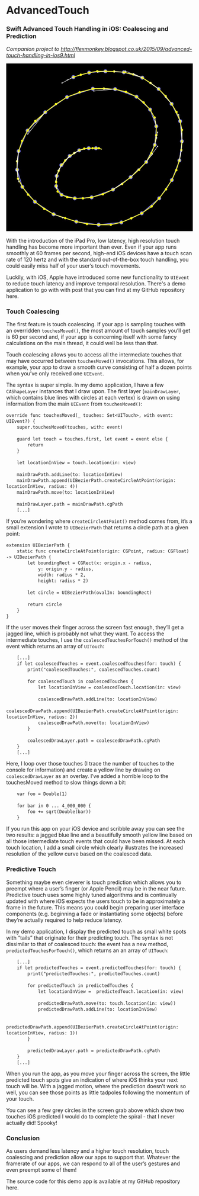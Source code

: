 # AdvancedTouch
### Swift Advanced Touch Handling in iOS: Coalescing and Prediction

*Companion project to http://flexmonkey.blogspot.co.uk/2015/09/advanced-touch-handling-in-ios9.html*

![screenshot](AdvancedTouch/assets/screenshot.jpg)

With the introduction of the iPad Pro, low latency, high resolution touch handling has become more important than ever. Even if your app runs smoothly at 60 frames per second, high-end iOS devices have a touch scan rate of 120 hertz and with the standard out-of-the-box touch handling, you could easily miss half of your user’s touch movements.

Luckily, with iOS, Apple have introduced some new functionality to `UIEvent` to reduce touch latency and improve temporal resolution. There's a demo application to go with with post that you can find at my GitHub repository here.

### Touch Coalescing

The first feature is touch coalescing. If your app is sampling touches with an overridden `touchesMoved()`, the most amount of touch samples you’ll get is 60 per second and, if your app is concerning itself with some fancy calculations on the main thread, it could well be less than that.

Touch coalescing allows you to access all the intermediate touches that may have occurred between `touchesMoved()` invocations.  This allows, for example, your app to draw a smooth curve consisting of half a dozen points when you’ve only received one `UIEvent`.

The syntax is super simple. In my demo application, I have a few `CAShapeLayer` instances that I draw upon. The first layer (`mainDrawLayer`, which contains blue lines with circles at each vertex) is drawn on using information from the main `UIEvent` from `touchesMoved()`:

    override func touchesMoved(_ touches: Set<UITouch>, with event: UIEvent?) {
        super.touchesMoved(touches, with: event)

        guard let touch = touches.first, let event = event else {
            return
        }

        let locationInView = touch.location(in: view)

        mainDrawPath.addLine(to: locationInView)
        mainDrawPath.append(UIBezierPath.createCircleAtPoint(origin: locationInView, radius: 4))
        mainDrawPath.move(to: locationInView)

        mainDrawLayer.path = mainDrawPath.cgPath
        [...]

If you’re wondering where `createCircleAtPoint()` method comes from, it’s a small extension I wrote to `UIBezierPath` that returns a circle path at a given point:

    extension UIBezierPath {
        static func createCircleAtPoint(origin: CGPoint, radius: CGFloat) -> UIBezierPath {
            let boundingRect = CGRect(x: origin.x - radius,
                y: origin.y - radius,
                width: radius * 2,
                height: radius * 2)

            let circle = UIBezierPath(ovalIn: boundingRect)

            return circle
        }
    }

If the user moves their finger across the screen fast enough, they’ll get a jagged line, which is probably not what they want. To access the intermediate touches, I use the `coalescedTouchesForTouch()` method of the event which returns an array of `UITouch`:

        [...]
        if let coalescedTouches = event.coalescedTouches(for: touch) {
            print("coalescedTouches:", coalescedTouches.count)

            for coalescedTouch in coalescedTouches {
                let locationInView = coalescedTouch.location(in: view)

                coalescedDrawPath.addLine(to: locationInView)
                coalescedDrawPath.append(UIBezierPath.createCircleAtPoint(origin: locationInView, radius: 2))
                coalescedDrawPath.move(to: locationInView)
            }

            coalescedDrawLayer.path = coalescedDrawPath.cgPath
        }
        [...]

Here, I loop over those touches (I trace the number of touches to the console for information) and create a yellow line by drawing on `coalescedDrawLayer` as an overlay.  I’ve added a horrible loop to the touchesMoved method to slow things down a bit:

        var foo = Double(1)

        for bar in 0 ... 4_000_000 {
            foo += sqrt(Double(bar))
        }

If you run this app on your iOS device and scribble away you can see the two results: a jagged blue line and a beautifully smooth yellow line based on all those intermediate touch events that could have been missed. At each touch location, I add a small circle which clearly illustrates the increased resolution of the yellow curve based on the coalesced data.

### Predictive Touch

Something maybe even cleverer is touch prediction which allows you to preempt where a user’s finger (or Apple Pencil) may be in the near future. Predictive touch uses some highly tuned algorithms and is continually updated with where iOS expects the users touch to be in approximately a frame in the future. This means you could begin preparing user interface components (e.g. beginning a fade or instantiating some objects) before they’re actually required to help reduce latency.

In my demo application, I display the predicted touch as small white spots with “tails” that originate for their predicting touch. The syntax is not dissimilar to that of coalesced touch: the event has a new method, `predictedTouchesForTouch()`, which returns an an array of `UITouch`:

        [...]
        if let predictedTouches = event.predictedTouches(for: touch) {
            print("predictedTouches:", predictedTouches.count)

            for predictedTouch in predictedTouches {
                let locationInView =  predictedTouch.location(in: view)

                predictedDrawPath.move(to: touch.location(in: view))
                predictedDrawPath.addLine(to: locationInView)

                predictedDrawPath.append(UIBezierPath.createCircleAtPoint(origin: locationInView, radius: 1))
            }

            predictedDrawLayer.path = predictedDrawPath.cgPath
        }
        [...]


When you run the app, as you move your finger across the screen, the little predicted touch spots give an indication of where iOS thinks your next touch will be. With a jagged motion, where the prediction doesn’t work so well, you can see those points as little tadpoles following the momentum of your touch.

You can see a few grey circles in the screen grab above which show two touches iOS predicted I would do to complete the spiral - that I never actually did! Spooky!

### Conclusion

As users demand less latency and a higher touch resolution, touch coalescing and prediction allow our apps to support that. Whatever the framerate of our apps, we can respond to all of the user’s gestures and even preempt some of them!

The source code for this demo app is available at my GitHub repository here.
